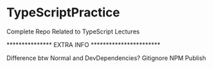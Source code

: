 # TypeScriptPractice
Complete Repo Related to TypeScript Lectures

*************** EXTRA INFO ***********************

Difference btw Normal and DevDependencies?
Gitignore
NPM Publish
